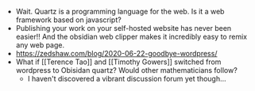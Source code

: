 - Wait. Quartz is a programming language for the web. Is it a web framework based on javascript?
- Publishing your work on your self-hosted website has never been easier!! And the obsidian web clipper makes it incredibly easy to remix any web page.
- https://zedshaw.com/blog/2020-06-22-goodbye-wordpress/
- What if [[Terence Tao]] and [[Timothy Gowers]] switched from wordpress to Obisidan quartz? Would other mathematicians follow?
	- I haven't discovered a vibrant discussion forum yet though...

